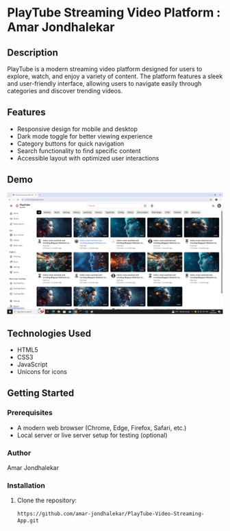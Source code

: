 # PlayTube Streaming Video Platform : Amar Jondhalekar

## Description

PlayTube is a modern streaming video platform designed for users to explore, watch, and enjoy a variety of content. The platform features a sleek and user-friendly interface, allowing users to navigate easily through categories and discover trending videos.

## Features

- Responsive design for mobile and desktop
- Dark mode toggle for better viewing experience
- Category buttons for quick navigation
- Search functionality to find specific content
- Accessible layout with optimized user interactions

## Demo

![PlayTube Demo](/ProjectDemoImage/PlayTubeDemoImage.png)

## Technologies Used

- HTML5
- CSS3
- JavaScript
- Unicons for icons

## Getting Started

### Prerequisites

- A modern web browser (Chrome, Edge, Firefox, Safari, etc.)
- Local server or live server setup for testing (optional)

### Author

Amar Jondhalekar

### Installation

1. Clone the repository:
   ```https
   https://github.com/amar-jondhalekar/PlayTube-Video-Streaming-App.git
   ```
